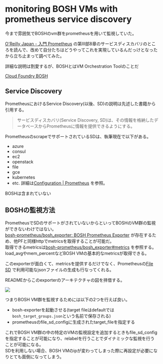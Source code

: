 # monitoring BOSH VMs with prometheus service discovery
今まで雰囲気でBOSHのvm群をprometheusを用いて監視していた。

[O'Reilly Japan \- 入門 Prometheus](https://www.oreilly.co.jp/books/9784873118772/) の第Ⅲ部8章のサービスディスカバリのところを読んで、改めて自分たちはどうやってこれを実現しているんだっけとなったから立ち止まって調べてみた。

詳細な説明は割愛するが、BOSHとはVM Orchestration Toolのことだ

[Cloud Foundry BOSH](https://bosh.io/docs/)

## Service Discovery
PrometheusにおけるService Discovery(以後、SD)の説明は先述した書籍から引用する。

> サービスディスカバリ(Service Discovery, SD)は、その情報を格納したデータベースからPrometheusに情報を提供できるようにする。

PrometheusのscrapeでサポートされているSDは、執筆現在で以下がある。
* azure
* consul
* ec2
* openstack
* file
* gce
* kubernetes
* etc.
詳細は[Configuration \| Prometheus](https://prometheus.io/docs/prometheus/latest/configuration/configuration/#configuration) を参照。

BOSHは含まれていない

## BOSHの監視方法
PrometheusでSDのサポートがされていないからといってBOSHのVM群の監視ができないわけではない。  
[bosh\-prometheus/bosh\_exporter: BOSH Prometheus Exporter](https://github.com/bosh-prometheus/bosh_exporter) が存在するため、他PFと同様httpでmetricsを取得することが可能だ。  
取得できるmetricsは[bosh\-prometheus/bosh\_exporter#metrics](https://github.com/bosh-prometheus/bosh_exporter#metrics) を参照する。  
load_avgやmem_percentなどBOSH VMの基本的なmetricsが取得できる。

このexporterが面白くて、metricsを提供するだけでなく、Prometheusの[File SD](https://prometheus.io/docs/prometheus/latest/configuration/configuration/#file_sd_config) で利用可能なjsonファイルの生成も行なってくれる。

READMEからこのexporterのアーキテクチャの図を拝借する。

[![](https://camo.githubusercontent.com/5064d56ac834c852279080923d7597efc46be9a9/68747470733a2f2f63646e2e7261776769742e636f6d2f626f73682d70726f6d6574686575732f626f73685f6578706f727465722f6d61737465722f6172636869746563747572652f6172636869746563747572652e737667)](https://github.com/bosh-prometheus/bosh_exporter#architecture-overview)

つまりBOSH VM群を監視するためには以下の2つを行えば良い。
* bosh-exporterを起動させる(target fileはdefaultでは`bosh_target_groups.json`という名前で保存される)
* prometheusのfile_sd_configに生成されたtarget_fileを指定する

これでBOSH VM群の中の特定のVMの監視設定を追加するときもfile_sd_configを指定することが可能になり、relabelを行うことでダイナミックな監視を行うことが可能になる。  
SDを利用しない場合、BOSH VMのipが変わってしまった際に再設定が必要になりとても面倒になってしまう。
